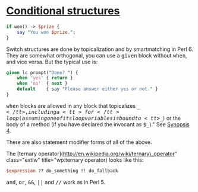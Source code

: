[1]: http://rosettacode.org/wiki/Conditional_structures

# [Conditional structures][1]

```perl
if won() -> $prize {
    say "You won $prize.";
}
```


Switch structures are done by topicalization and by smartmatching in Perl 6. They are somewhat orthogonal, you can use a <tt>given</tt> block without <tt>when</tt>, and vice versa. But the typical use is:

```perl
given lc prompt("Done? ") {
    when 'yes' { return }
    when 'no'  { next }
    default    { say "Please answer either yes or not." }
}
```


<tt>when</tt> blocks are allowed in any block that topicalizes <tt>$\_</tt>, including a
<tt>for</tt> loop (assuming one of its loop variables is bound to <tt>$\_</tt>)
or the body of a method (if you have declared the invocant as <tt>$\_</tt>)." See [Synopsis 4](http://perlcabal.org/syn/S04.html#Switch\_statements).



There are also statement modifier forms of all of the above.



The [ternary operator](http://en.wikipedia.org/wiki/ternary\_operator" class="extiw" title="wp:ternary operator) looks like this:

```perl
$expression ?? do_something !! do_fallback
```


<tt>and</tt>, <tt>or</tt>, <tt>&amp;&amp;</tt>, <tt>||</tt> and <tt>//</tt> work as in Perl 5.